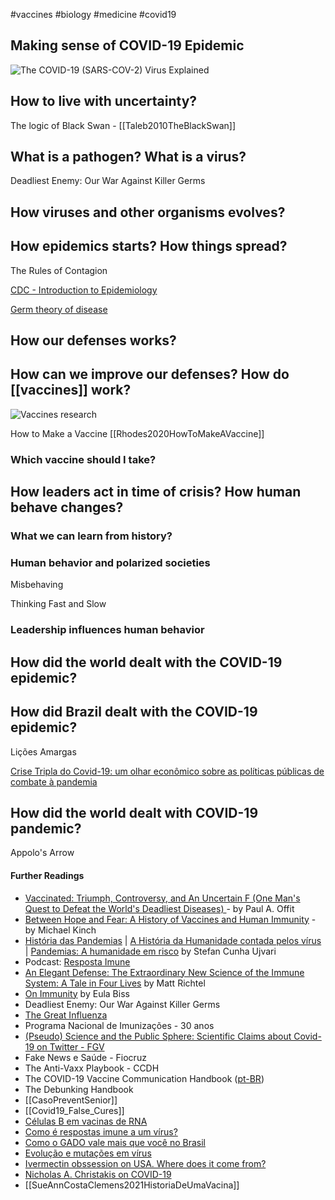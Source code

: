   #vaccines #biology #medicine #covid19

## Making sense of COVID-19 Epidemic

![[The COVID-19 (SARS-COV-2) Virus Explained](http://phdcomics.com/comics.php?f=2047)](http://phdcomics.com/covid/CoV2_01.jpg)


## How to live with uncertainty?

The logic of Black Swan - [[Taleb2010TheBlackSwan]]

## What is a pathogen? What is a virus?

Deadliest Enemy: Our War Against Killer Germs

## How viruses and other organisms evolves?

## How epidemics starts? How things spread?

The Rules of Contagion

[CDC - Introduction to Epidemiology](https://www.cdc.gov/training/publichealth101/epidemiology.html)

[Germ theory of disease](https://www.wikiwand.com/en/Germ_theory_of_disease)

## How our defenses works?

## How can we improve our defenses? How do [[vaccines]] work?

![[Vaccines research](https://xkcd.com/2515/)](https://imgs.xkcd.com/comics/vaccine_research_2x.png)

How to Make a Vaccine [[Rhodes2020HowToMakeAVaccine]]

### Which vaccine should I take?

## How leaders act in time of crisis? How human behave changes?

### What we can learn from history?

### Human behavior and polarized societies

Misbehaving

Thinking Fast and Slow

### Leadership influences human behavior

## How did the world dealt with the COVID-19 epidemic?

## How did Brazil dealt with the COVID-19 epidemic?

Lições Amargas

[Crise Tripla do Covid-19: um olhar econômico sobre as políticas públicas de combate à pandemia](http://thomasvconti.com.br/pubs/coronavirus/)

## How did the world dealt with COVID-19 pandemic?

Appolo's Arrow

#### Further Readings

- [Vaccinated: Triumph, Controversy, and An Uncertain F (One Man's Quest to Defeat the World's Deadliest Diseases) ](https://www.amazon.com.br/Vaccinated-Triumph-Controversy-Uncertain-English-ebook/dp/B000ROKXVA/ref=tmm_kin_swatch_0?_encoding=UTF8&qid=1631049217&sr=1-3)- by Paul A. Offit
- [Between Hope and Fear: A History of Vaccines and Human Immunity](https://www.amazon.com.br/Between-Hope-Fear-Vaccines-Immunity-ebook/dp/B077J7N2M4/) - by Michael Kinch
- [História das Pandemias](https://www.amazon.com.br/História-Epidemias-Stefan-Cunha-Ujvari/dp/6555410086/) | [A História da Humanidade contada pelos vírus](https://www.amazon.com.br/História-Humanidade-Contada-Pelo-Vírus/dp/8572444130/) | [Pandemias: A humanidade em risco](https://www.amazon.com.br/Pandemias-Humanidade-Risco-Stefan-Ujvari/dp/857244632X/) by Stefan Cunha Ujvari
- Podcast: [Resposta Imune](https://www1.folha.uol.com.br/podcasts/resposta-imune/)
- [An Elegant Defense: The Extraordinary New Science of the Immune System: A Tale in Four Lives](https://www.amazon.com.br/Elegant-Defense-Extraordinary-Science-English-ebook/dp/B07C66KJC1/) by Matt Richtel
- [On Immunity](https://www.amazon.com.br/Immunity-Inoculation-English-Eula-Biss-ebook/dp/B00KUY4D7W) by Eula Biss
- Deadliest Enemy: Our War Against Killer Germs
- [The Great Influenza](https://www.amazon.com.br/Great-Influenza-Deadliest-Plague-History/dp/0143036491/)
- Programa Nacional de Imunizações - 30 anos
- [(Pseudo) Science and the Public Sphere: Scientific Claims about Covid-19 on Twitter - FGV](https://democraciadigital.dapp.fgv.br/en/studies/pseudoscience-and-the-public-sphere/)
- Fake News e Saúde - Fiocruz
- The Anti-Vaxx Playbook - CCDH
- The COVID-19 Vaccine Communication Handbook ([pt-BR](https://hackmd.io/@scibehC19vax/lang-pt))
- The Debunking Handbook
- [[CasoPreventSenior]]
- [[Covid19_False_Cures]]
- [Células B em vacinas de RNA](https://twitter.com/mellziland/status/1430195679557734401)
- [Como é respostas imune a um vírus?](https://twitter.com/LaroccaRA/status/1428453296356855817)
- [Como o GADO vale mais que você no Brasil](https://www.youtube.com/watch?v=lyMPfJaX1fs)
- [Evolução e mutações em vírus](https://twitter.com/AndersonBrito_/status/1430627398165336067)
- [Ivermectin obssession on USA. Where does it come from?](https://twitter.com/oneunderscore__/status/1431040456364810242)
- [Nicholas A. Christakis on COVID-19](https://twitter.com/NAChristakis/status/1239204599959093250)
- [[SueAnnCostaClemens2021HistoriaDeUmaVacina]]